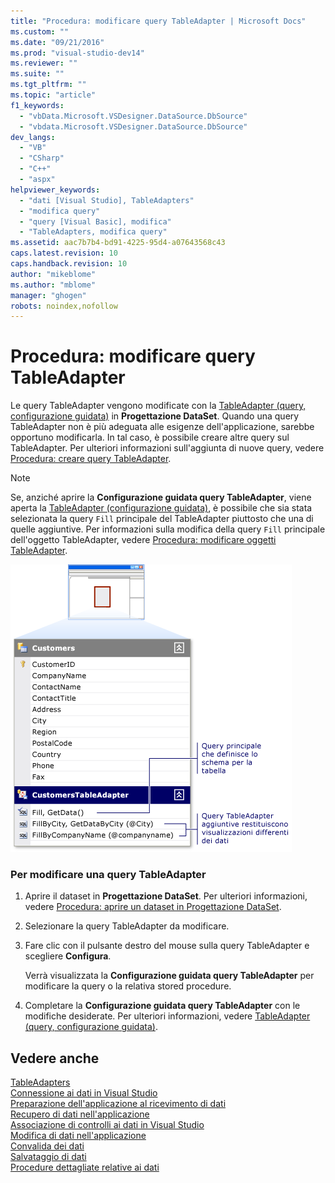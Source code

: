 ```yaml
---
title: "Procedura: modificare query TableAdapter | Microsoft Docs"
ms.custom: ""
ms.date: "09/21/2016"
ms.prod: "visual-studio-dev14"
ms.reviewer: ""
ms.suite: ""
ms.tgt_pltfrm: ""
ms.topic: "article"
f1_keywords: 
  - "vbData.Microsoft.VSDesigner.DataSource.DbSource"
  - "vbdata.Microsoft.VSDesigner.DataSource.DbSource"
dev_langs: 
  - "VB"
  - "CSharp"
  - "C++"
  - "aspx"
helpviewer_keywords: 
  - "dati [Visual Studio], TableAdapters"
  - "modifica query"
  - "query [Visual Basic], modifica"
  - "TableAdapters, modifica query"
ms.assetid: aac7b7b4-bd91-4225-95d4-a07643568c43
caps.latest.revision: 10
caps.handback.revision: 10
author: "mikeblome"
ms.author: "mblome"
manager: "ghogen"
robots: noindex,nofollow
---
```

# Procedura: modificare query TableAdapter
Le query TableAdapter vengono modificate con la [TableAdapter \(query, configurazione guidata\)](../data-tools/editing-tableadapters.md) in **Progettazione DataSet**.  Quando una query TableAdapter non è più adeguata alle esigenze dell'applicazione, sarebbe opportuno modificarla.  In tal caso, è possibile creare altre query sul TableAdapter.  Per ulteriori informazioni sull'aggiunta di nuove query, vedere [Procedura: creare query TableAdapter](../data-tools/how-to-create-tableadapter-queries.md).  
  
> [!NOTE]
>  Se, anziché aprire la **Configurazione guidata query TableAdapter**, viene aperta la [TableAdapter \(configurazione guidata\)](../Topic/TableAdapter%20Configuration%20Wizard.md), è possibile che sia stata selezionata la query `Fill` principale del TableAdapter piuttosto che una di quelle aggiuntive.  Per informazioni sulla modifica della query `Fill` principale dell'oggetto TableAdapter, vedere [Procedura: modificare oggetti TableAdapter](../Topic/How%20to:%20Edit%20TableAdapters.md).  
  
 ![TableAdapter con più query](../data-tools/media/tableadapter.gif "TableAdapter")  
  
### Per modificare una query TableAdapter  
  
1.  Aprire il dataset in **Progettazione DataSet**.  Per ulteriori informazioni, vedere [Procedura: aprire un dataset in Progettazione DataSet](../Topic/How%20to:%20Open%20a%20Dataset%20in%20the%20Dataset%20Designer.md).  
  
2.  Selezionare la query TableAdapter da modificare.  
  
3.  Fare clic con il pulsante destro del mouse sulla query TableAdapter e scegliere **Configura**.  
  
     Verrà visualizzata la **Configurazione guidata query TableAdapter** per modificare la query o la relativa stored procedure.  
  
4.  Completare la **Configurazione guidata query TableAdapter** con le modifiche desiderate.  Per ulteriori informazioni, vedere [TableAdapter \(query, configurazione guidata\)](../data-tools/editing-tableadapters.md).  
  
## Vedere anche  
 [TableAdapters](../Topic/TableAdapters.md)   
 [Connessione ai dati in Visual Studio](../data-tools/connecting-to-data-in-visual-studio.md)   
 [Preparazione dell'applicazione al ricevimento di dati](../Topic/Preparing%20Your%20Application%20to%20Receive%20Data.md)   
 [Recupero di dati nell'applicazione](../data-tools/fetching-data-into-your-application.md)   
 [Associazione di controlli ai dati in Visual Studio](../data-tools/bind-controls-to-data-in-visual-studio.md)   
 [Modifica di dati nell'applicazione](../data-tools/editing-data-in-your-application.md)   
 [Convalida dei dati](../Topic/Validating%20Data.md)   
 [Salvataggio di dati](../data-tools/saving-data.md)   
 [Procedure dettagliate relative ai dati](../Topic/Data%20Walkthroughs.md)